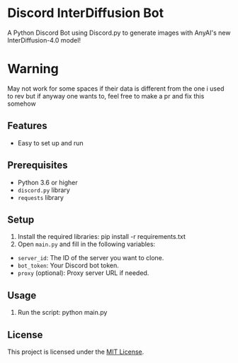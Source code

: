 # Discord InterDiffusion Bot

A Python Discord Bot using Discord.py to generate images with AnyAI's new InterDiffusion-4.0 model!

# Warning
May not work for some spaces if their data is different from the one i used to rev but if anyway one wants to, feel free to make a pr and fix this somehow
## Features

- Easy to set up and run

## Prerequisites

- Python 3.6 or higher
- `discord.py` library
- `requests` library

## Setup

1. Install the required libraries: pip install -r requirements.txt
2. Open `main.py` and fill in the following variables:
- `server_id`: The ID of the server you want to clone.
- `bot_token`: Your Discord bot token.
- `proxy` (optional): Proxy server URL if needed.

## Usage

1. Run the script: python main.py

## License

This project is licensed under the [MIT License](LICENSE).
